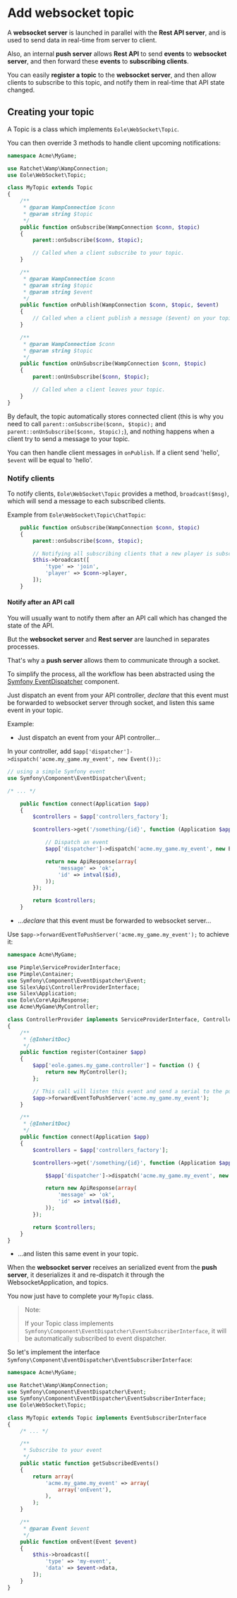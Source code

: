 # Add websocket topic

A **websocket server** is launched in parallel with the **Rest API server**, and is used to send data in real-time
from server to client.

Also, an internal **push server** allows **Rest API** to send **events** to **websocket server**,
and then forward these **events** to **subscribing clients**.

You can easily **register a topic** to the **websocket server**, and then allow clients
to subscribe to this topic, and notify them in real-time that API state changed.


## Creating your topic

A Topic is a class which implements `Eole\WebSocket\Topic`.

You can then override 3 methods to handle client upcoming notifications:

``` php
namespace Acme\MyGame;

use Ratchet\Wamp\WampConnection;
use Eole\WebSocket\Topic;

class MyTopic extends Topic
{
    /**
     * @param WampConnection $conn
     * @param string $topic
     */
    public function onSubscribe(WampConnection $conn, $topic)
    {
        parent::onSubscribe($conn, $topic);

        // Called when a client subscribe to your topic.
    }

    /**
     * @param WampConnection $conn
     * @param string $topic
     * @param string $event
     */
    public function onPublish(WampConnection $conn, $topic, $event)
    {
        // Called when a client publish a message ($event) on your topic.
    }

    /**
     * @param WampConnection $conn
     * @param string $topic
     */
    public function onUnSubscribe(WampConnection $conn, $topic)
    {
        parent::onUnSubscribe($conn, $topic);

        // Called when a client leaves your topic.
    }
}
```

By default, the topic automatically stores connected client
(this is why you need to call `parent::onSubscribe($conn, $topic);` and `parent::onUnSubscribe($conn, $topic);`),
and nothing happens when a client try to send a message to your topic.

You can then handle client messages in `onPublish`. If a client send 'hello', `$event` will be equal to 'hello'.


### Notify clients

To notify clients, `Eole\WebSocket\Topic` provides a method, `broadcast($msg)`,
which will send a message to each subscribed clients.

Example from `Eole\WebSocket\Topic\ChatTopic`:

``` php
    public function onSubscribe(WampConnection $conn, $topic)
    {
        parent::onSubscribe($conn, $topic);

        // Notifying all subscribing clients that a new player is subscribing to the chat.
        $this->broadcast([
            'type' => 'join',
            'player' => $conn->player,
        ]);
    }
```


#### Notify after an API call

You will usually want to notify them after an API call which has changed the state of the API.

But the **websocket server** and **Rest server** are launched in separates processes.

That's why a **push server** allows them to communicate through a socket.

To simplify the process, all the workflow has been abstracted using the [Symfony EventDispatcher](http://symfony.com/doc/current/components/event_dispatcher/introduction.html) component.

Just dispatch an event from your API controller,
*declare* that this event must be forwarded to websocket server through socket,
and listen this same event in your topic.

Example:

- Just dispatch an event from your API controller...

In your controller, add `$app['dispatcher']->dispatch('acme.my_game.my_event', new Event());`:

``` php
// using a simple Symfony event
use Symfony\Component\EventDispatcher\Event;

/* ... */

    public function connect(Application $app)
    {
        $controllers = $app['controllers_factory'];

        $controllers->get('/something/{id}', function (Application $app, $id) {

            // Dispatch an event
            $app['dispatcher']->dispatch('acme.my_game.my_event', new Event());

            return new ApiResponse(array(
                'message' => 'ok',
                'id' => intval($id),
            ));
        });

        return $controllers;
    }
```

- ...*declare* that this event must be forwarded to websocket server...

Use `$app->forwardEventToPushServer('acme.my_game.my_event');` to achieve it:

``` php
namespace Acme\MyGame;

use Pimple\ServiceProviderInterface;
use Pimple\Container;
use Symfony\Component\EventDispatcher\Event;
use Silex\Api\ControllerProviderInterface;
use Silex\Application;
use Eole\Core\ApiResponse;
use Acme\MyGame\MyController;

class ControllerProvider implements ServiceProviderInterface, ControllerProviderInterface
{
    /**
     * {@InheritDoc}
     */
    public function register(Container $app)
    {
        $app['eole.games.my_game.controller'] = function () {
            return new MyController();
        };

        // This call will listen this event and send a serial to the push server
        $app->forwardEventToPushServer('acme.my_game.my_event');
    }

    /**
     * {@InheritDoc}
     */
    public function connect(Application $app)
    {
        $controllers = $app['controllers_factory'];

        $controllers->get('/something/{id}', function (Application $app, $id) {

            $$app['dispatcher']->dispatch('acme.my_game.my_event', new Event());

            return new ApiResponse(array(
                'message' => 'ok',
                'id' => intval($id),
            ));
        });

        return $controllers;
    }
}
```

- ...and listen this same event in your topic.

When the **websocket server** receives an serialized event from the **push server**,
it deserializes it and re-dispatch it through the WebsocketApplication, and topics.

You now just have to complete your `MyTopic` class.

> Note:
>
> If your Topic class implements `Symfony\Component\EventDispatcher\EventSubscriberInterface`,
> it will be automatically subscribed to event dispatcher.

So let's implement the interface `Symfony\Component\EventDispatcher\EventSubscriberInterface`:

``` php
namespace Acme\MyGame;

use Ratchet\Wamp\WampConnection;
use Symfony\Component\EventDispatcher\Event;
use Symfony\Component\EventDispatcher\EventSubscriberInterface;
use Eole\WebSocket\Topic;

class MyTopic extends Topic implements EventSubscriberInterface
{
    /* ... */

    /**
     * Subscribe to your event
     */
    public static function getSubscribedEvents()
    {
        return array(
            'acme.my_game.my_event' => array(
                array('onEvent'),
            ),
        );
    }

    /**
     * @param Event $event
     */
    public function onEvent(Event $event)
    {
        $this->broadcast([
            'type' => 'my-event',
            'data' => $event->data,
        ]);
    }
}
```
